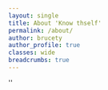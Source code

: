 ```yaml
---
layout: single
title: About 'Know thself'
permalink: /about/
author: brucety
author_profile: true
classes: wide
breadcrumbs: true
---
```


''
